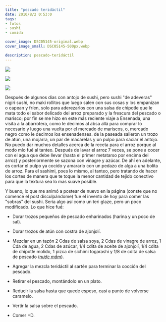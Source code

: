 ```yaml
---
title: "pescado teridáctil"
date: 2010/8/2 0:53:0
tags:
- fotos
- sushi
- comida

cover_image: DSC05145-original.webp
cover_image_small: DSC05145-500px.webp

description: pescado-teridáctil
---
```



[![](DSC05145-800px.webp)](DSC05145-original.webp)

[![](DSC05148-800px.webp)](DSC05148-original.webp)

[![](DSC05164-800px.webp)](DSC05164-original.webp)

Después de algunos días con antojo de sushi, pero sushi "de adeveras" nigiri sushi, no maki rollitos que luego salen con sus cosas y los empanizan o capean y fríen, solo para aderezarlos con una salsa de chipotle que le mata todo el sabor delicado del arroz preparado y la frescura del pescado o marisco; por fin se me hizo en este más reciente viaje a Ensenada, una visita a la abarrotera, como le decimos al absa allá para comprar lo necesario y luego una vuelta por el mercado de mariscos, o, mercado negro como le decimos los ensenadenses. de la paseada salieron un trozo de atún, una mojarra, un par de macarelas y un pulpo para saciar el antojo. No puedo dar muchos detalles acerca de la receta para el arroz porque al modo mío fué al tanteo. Después de lavar el arroz 7 veces, se pone a cocer con el agua que debe llevar (hasta el primer metatarso por encima del arroz) y posteriormente se sazona con vinagre y azúcar. De ahí en adelante, es cortar el pulpo ya cocido y amararlo con un pedazo de alga a una bolita de arroz. Para el sashimi, poes lo mismo, al tanteo, pero tratando de hacer los cortes de manera que te toque la menor cantidad de tejido conectivo para que la textura sea lo mas suave posible.

  Y bueno, lo que me animó a postear de nuevo en la página (conste que no comencé el post disculpándome) fue el invento de hoy para comer las "sobras" del sushi. Sería algo así como un teri glaze, pero un poco modificado. Lo que hice fué:

*   Dorar trozos pequeños de pescado enharinados (harina y un poco de sal).
*   Dorar trozos de atún con costra de ajonjolí.
*   Mezclar en un tazón 2 Cdas de salsa soya, 2 Cdas de vinagre de arroz, 1 Cda de agua, 2 Cdas de azúcar, 1/4 cdita de aceite de ajonjolí, 1/4 cdita de chipotle molido, 1 pizca de sichimi togarashi y 1/8 de cdita de salsa de pescado (<a href="https://es.wikipedia.org/wiki/Salsa*de*pescado">*nước mắm*</a>).

*   Agregar la mezcla teridáctil al sartén para terminar la cocción del pescado.
*   Retirar el pescado, montándolo en un plato.
*   Reducir la salsa hasta que quede espeso, casi a punto de volverse caramelo.
*   Vertir la salsa sobre el pescado.
*   Comer =D.

